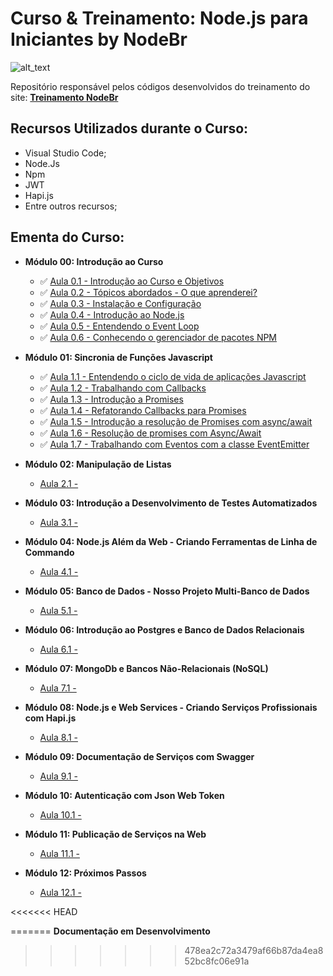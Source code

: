 # Curso & Treinamento: Node.js para Iniciantes by NodeBr

![alt_text](https://i.imgsafe.org/42/42ffeb4e53.png)

Repositório responsável pelos códigos desenvolvidos do treinamento do site: **[Treinamento NodeBr](https://treinamento.nodebr.org/)**

## Recursos Utilizados durante o Curso:

- Visual Studio Code;
- Node.Js
- Npm
- JWT
- Hapi.js
- Entre outros recursos;

## Ementa do Curso:

- **Módulo 00: Introdução ao Curso**
    * :white_check_mark: [Aula 0.1 - Introdução ao Curso e Objetivos]()
    * :white_check_mark: [Aula 0.2 - Tópicos abordados - O que aprenderei?]()
    * :white_check_mark: [Aula 0.3 - Instalação e Configuração]()
    * :white_check_mark: [Aula 0.4 - Introdução ao Node.js]()
    * :white_check_mark: [Aula 0.5 - Entendendo o Event Loop]()
    * :white_check_mark: [Aula 0.6 - Conhecendo o gerenciador de pacotes NPM](https://bit.ly/2AGYbjN)

- **Módulo 01: Sincronia de Funções Javascript**
    * :white_check_mark: [Aula 1.1 - Entendendo o ciclo de vida de aplicações Javascript]()
    * :white_check_mark: [Aula 1.2 - Trabalhando com Callbacks]()
    * :white_check_mark: [Aula 1.3 - Introdução a Promises]()
    * :white_check_mark: [Aula 1.4 - Refatorando Callbacks para Promises]()
    * :white_check_mark: [Aula 1.5 - Introdução a resolução de Promises com async/await]()
    * :white_check_mark: [Aula 1.6 - Resolução de promises com Async/Await]()
    * :white_check_mark: [Aula 1.7 - Trabalhando com Eventos com a classe EventEmitter]()

- **Módulo 02: Manipulação de Listas**
    * [Aula 2.1 - ]()

- **Módulo 03: Introdução a Desenvolvimento de Testes Automatizados**
    * [Aula 3.1 - ]()

- **Módulo 04: Node.js Além da Web - Criando Ferramentas de Linha de Commando**
    * [Aula 4.1 - ]()

- **Módulo 05: Banco de Dados - Nosso Projeto Multi-Banco de Dados**
    * [Aula 5.1 - ]()

- **Módulo 06: Introdução ao Postgres e Banco de Dados Relacionais**
    * [Aula 6.1 - ]()

- **Módulo 07: MongoDb e Bancos Não-Relacionais (NoSQL)**
    * [Aula 7.1 - ]()

- **Módulo 08: Node.js e Web Services - Criando Serviços Profissionais com Hapi.js**
    * [Aula 8.1 - ]()

- **Módulo 09: Documentação de Serviços com Swagger**
    * [Aula 9.1 - ]()

- **Módulo 10: Autenticação com Json Web Token**
    * [Aula 10.1 - ]()

- **Módulo 11: Publicação de Serviços na Web**
    * [Aula 11.1 - ]()

- **Módulo 12: Próximos Passos**
    * [Aula 12.1 - ]()



<<<<<<< HEAD


=======
**Documentação em Desenvolvimento**
>>>>>>> 478ea2c72a3479af66b87da4ea852bc8fc06e91a
